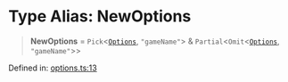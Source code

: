 # Type Alias: NewOptions

> **NewOptions** = `Pick`\<[`Options`](Options.md), `"gameName"`\> & `Partial`\<`Omit`\<[`Options`](Options.md), `"gameName"`\>\>

Defined in: [options.ts:13](https://github.com/laruss/react-text-game/blob/6b9098a8e439fedc8e81574fd40f3e2840d770e8/packages/core/src/options.ts#L13)
